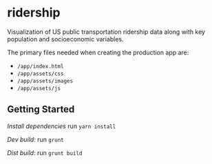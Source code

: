 # ridership

Visualization of US public transportation ridership data along with key population and socioeconomic variables.

The primary files needed when creating the production app are:

- `/app/index.html`
- `/app/assets/css`
- `/app/assets/images`
- `/app/assets/js`

## Getting Started

*Install dependencies*
run `yarn install`

*Dev build:*
run `grunt`

*Dist build:*
run `grunt build`
